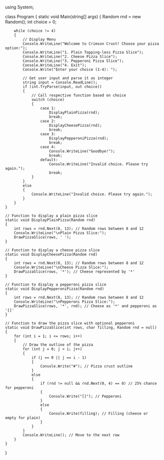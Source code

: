 using System;

class Program
{
    static void Main(string[] args)
    {
        Random rnd = new Random();
        int choice = 0;

        while (choice != 4)
        {
            // Display Menu
            Console.WriteLine("Welcome to Crimson Crust! Choose your pizza option:");
            Console.WriteLine("1. Plain Topping-less Pizza Slice");
            Console.WriteLine("2. Cheese Pizza Slice");
            Console.WriteLine("3. Pepperoni Pizza Slice");
            Console.WriteLine("4. Exit");
            Console.Write("Enter your choice (1-4): ");

            // Get user input and parse it as integer
            string input = Console.ReadLine();
            if (int.TryParse(input, out choice))
            {
                // Call respective function based on choice
                switch (choice)
                {
                    case 1:
                        DisplayPlainPizza(rnd);
                        break;
                    case 2:
                        DisplayCheesePizza(rnd);
                        break;
                    case 3:
                        DisplayPepperoniPizza(rnd);
                        break;
                    case 4:
                        Console.WriteLine("Goodbye!");
                        break;
                    default:
                        Console.WriteLine("Invalid choice. Please try again.");
                        break;
                }
            }
            else
            {
                Console.WriteLine("Invalid choice. Please try again.");
            }
        }
    }

    // Function to display a plain pizza slice
    static void DisplayPlainPizza(Random rnd)
    {
        int rows = rnd.Next(8, 13); // Random rows between 8 and 12
        Console.WriteLine("\nPlain Pizza Slice:");
        DrawPizzaSlice(rows, ' ');
    }

    // Function to display a cheese pizza slice
    static void DisplayCheesePizza(Random rnd)
    {
        int rows = rnd.Next(8, 13); // Random rows between 8 and 12
        Console.WriteLine("\nCheese Pizza Slice:");
        DrawPizzaSlice(rows, '*'); // Cheese represented by '*'
    }

    // Function to display a pepperoni pizza slice
    static void DisplayPepperoniPizza(Random rnd)
    {
        int rows = rnd.Next(8, 13); // Random rows between 8 and 12
        Console.WriteLine("\nPepperoni Pizza Slice:");
        DrawPizzaSlice(rows, '*', rnd); // Cheese as '*' and pepperoni as '[]'
    }

    // Function to draw the pizza slice with optional pepperoni
    static void DrawPizzaSlice(int rows, char filling, Random rnd = null)
    {
        for (int i = 1; i <= rows; i++)
        {
            // Draw the outline of the pizza
            for (int j = 0; j < i; j++)
            {
                if (j == 0 || j == i - 1)
                {
                    Console.Write("#"); // Pizza crust outline
                }
                else
                {
                    if (rnd != null && rnd.Next(0, 4) == 0) // 25% chance for pepperoni
                    {
                        Console.Write("[]"); // Pepperoni
                    }
                    else
                    {
                        Console.Write(filling); // Filling (cheese or empty for plain)
                    }
                }
            }
            Console.WriteLine(); // Move to the next row
        }
    }
}
